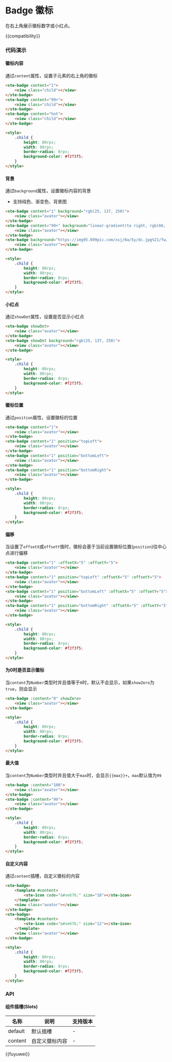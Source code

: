 # Badge 徽标

在右上角展示徽标数字或小红点。

{{compatibility}}

### 代码演示

#### 徽标内容

通过`content`属性，设置子元素的右上角的徽标

```html
<ste-badge content="1">
    <view class="child"></view>
</ste-badge>
<ste-badge content="99+">
    <view class="child"></view>
</ste-badge>
<ste-badge content="hot">
    <view class="child"></view>
</ste-badge>

<style>
    .child {
        height: 80rpx;
        width: 80rpx;
        border-radius: 8rpx;
        background-color: #f2f3f5;
    }
</style>
```

#### 背景

通过`background`属性，设置徽标内容的背景

-   支持纯色、渐变色、背景图

```html
<ste-badge content="1" background="rgb(25, 137, 250)">
    <view class="avator"></view>
</ste-badge>
<ste-badge content="99+" background="linear-gradient(to right, rgb(66, 83, 216), rgb(213, 51, 186))">
    <view class="avator"></view>
</ste-badge>
<ste-badge background="https://img95.699pic.com/xsj/0a/5y/dc.jpg%21/fw/700/watermark/url/L3hzai93YXRlcl9kZXRhaWwyLnBuZw/align/southeast">
    <view class="avator"></view>
</ste-badge>

<style>
    .child {
        height: 80rpx;
        width: 80rpx;
        border-radius: 8rpx;
        background-color: #f2f3f5;
    }
</style>
```

#### 小红点

通过`showDot`属性，设置是否显示小红点

```html
<ste-badge showDot>
    <view class="avator"></view>
</ste-badge>
<ste-badge showDot background="rgb(25, 137, 250)">
    <view class="avator"></view>
</ste-badge>

<style>
    .child {
        height: 80rpx;
        width: 80rpx;
        border-radius: 8rpx;
        background-color: #f2f3f5;
    }
</style>
```

#### 徽标位置

通过`position`属性，设置徽标的位置

```html
<ste-badge content="1">
    <view class="avator"></view>
</ste-badge>
<ste-badge content="1" position="topLeft">
    <view class="avator"></view>
</ste-badge>
<ste-badge content="1" position="bottomLeft">
    <view class="avator"></view>
</ste-badge>
<ste-badge content="1" position="bottomRight">
    <view class="avator"></view>
</ste-badge>

<style>
    .child {
        height: 80rpx;
        width: 80rpx;
        border-radius: 8rpx;
        background-color: #f2f3f5;
    }
</style>
```

#### 偏移

当设置了`offsetX`或`offsetY`值时，徽标会基于当前设置徽标位置(`position`)往中心点进行偏移

```html
<ste-badge content="1" :offsetX="5" :offsetY="5">
    <view class="avator"></view>
</ste-badge>
<ste-badge content="1" position="topLeft" :offsetX="5" :offsetY="5">
    <view class="avator"></view>
</ste-badge>
<ste-badge content="1" position="bottomLeft" :offsetX="5" :offsetY="5">
    <view class="avator"></view>
</ste-badge>
<ste-badge content="1" position="bottomRight" :offsetX="5" :offsetY="5">
    <view class="avator"></view>
</ste-badge>

<style>
    .child {
        height: 80rpx;
        width: 80rpx;
        border-radius: 8rpx;
        background-color: #f2f3f5;
    }
</style>
```

#### 为0时是否显示徽标

当`content`为`Number`类型时并且值等于`0`时，默认不会显示，如果`showZero`为`true`，则会显示

```html
<ste-badge :content="0" showZero>
    <view class="avator"></view>
</ste-badge>

<style>
    .child {
        height: 80rpx;
        width: 80rpx;
        border-radius: 8rpx;
        background-color: #f2f3f5;
    }
</style>
```

#### 最大值

当`content`为`Number`类型时并且值大于`max`时，会显示`{{max}}+`，`max`默认值为`99`

```html
<ste-badge :content="100">
    <view class="avator"></view>
</ste-badge>
<ste-badge :content="99">
    <view class="avator"></view>
</ste-badge>

<style>
    .child {
        height: 80rpx;
        width: 80rpx;
        border-radius: 8rpx;
        background-color: #f2f3f5;
    }
</style>
```

#### 自定义内容

通过`content`插槽，自定义徽标的内容

```html
<ste-badge>
    <template #content>
        <ste-icon code="&#xe676;" size="18"></ste-icon>
    </template>
    <view class="avator"></view>
</ste-badge>
<ste-badge>
    <template #content>
        <ste-icon code="&#xe67b;" size="12"></ste-icon>
    </template>
    <view class="avator"></view>
</ste-badge>

<style>
    .child {
        height: 80rpx;
        width: 80rpx;
        border-radius: 8rpx;
        background-color: #f2f3f5;
    }
</style>
```

### API

<!-- props -->

#### 组件插槽(Slots)

| 名称    | 说明           | 支持版本 |
| ------- | -------------- | -------- |
| default | 默认插槽       | -        |
| content | 自定义徽标内容 | -        |

{{fuyuwei}}

